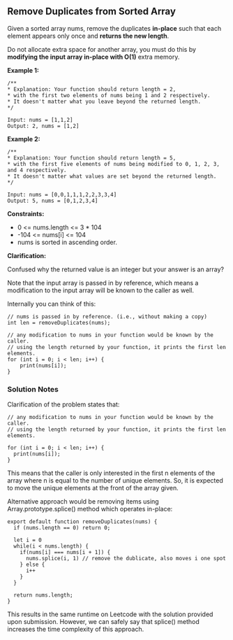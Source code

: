 ## Remove Duplicates from Sorted Array

Given a sorted array nums, remove the duplicates **in-place** such that each element appears only once and **returns the new length**.

Do not allocate extra space for another array, you must do this by **modifying the input array in-place with O(1)** extra memory.

**Example 1:**

```
/**
* Explanation: Your function should return length = 2, 
* with the first two elements of nums being 1 and 2 respectively. 
* It doesn't matter what you leave beyond the returned length.
*/

Input: nums = [1,1,2]
Output: 2, nums = [1,2]
```

**Example 2:**

```
/**
* Explanation: Your function should return length = 5, 
* with the first five elements of nums being modified to 0, 1, 2, 3, and 4 respectively. 
* It doesn't matter what values are set beyond the returned length.
*/

Input: nums = [0,0,1,1,1,2,2,3,3,4]
Output: 5, nums = [0,1,2,3,4]

```

**Constraints:**
- 0 <= nums.length <= 3 * 104
- -104 <= nums[i] <= 104
- nums is sorted in ascending order.

**Clarification:**

Confused why the returned value is an integer but your answer is an array?

Note that the input array is passed in by reference, which means a modification to the input array will be known to the caller as well.

Internally you can think of this:
```
// nums is passed in by reference. (i.e., without making a copy)
int len = removeDuplicates(nums);
```
```
// any modification to nums in your function would be known by the caller.
// using the length returned by your function, it prints the first len elements.
for (int i = 0; i < len; i++) {
    print(nums[i]);
}
```

### Solution Notes

Clarification of the problem states that:

``` 
// any modification to nums in your function would be known by the caller.
// using the length returned by your function, it prints the first len elements.

for (int i = 0; i < len; i++) {
  print(nums[i]);
}
```

This means that the caller is only interested in the first n elements of the array where n is equal to the number of unique elements. 
So, it is expected to move the unique elements at the front of the array given.

Alternative approach would be removing items using Array.prototype.splice() method which operates in-place:
``` 
export default function removeDuplicates(nums) {
  if (nums.length == 0) return 0;

  let i = 0
  while(i < nums.length) {
    if(nums[i] === nums[i + 1]) {
      nums.splice(i, 1) // remove the dublicate, also moves i one spot
    } else {
      i++
    }
  }

  return nums.length;
}
```

This results in the same runtime on Leetcode with the solution provided upon submission. However, we can safely 
say that splice() method increases the time complexity of this approach.